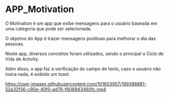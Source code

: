 # APP_Motivation
<p>O Motivation é um app que exibe mensagens para o usuário baseada em uma categoria que pode ser selecionada.</p>
<p>O objetivo do App é trazer mensagens positivas para melhorar o dia das pessoas.</p>
<p>Neste app, diversos conceitos foram utilizados, sendo o principal o Ciclo de Vida de Activity.</p>
<p> Além disso, o app faz a verificação do campo de texto, caso o usuário não insira nada, é exibido um toast.<p>

https://user-images.githubusercontent.com/101603957/189388881-52a32f36-c90e-40f0-ad76-f608943460fc.mp4

